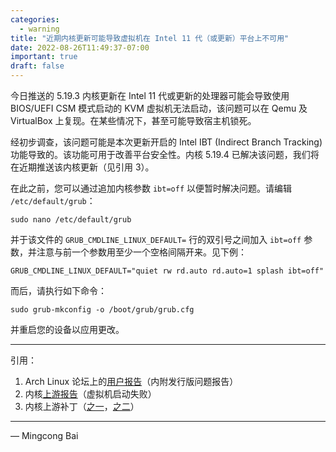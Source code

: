 ```yaml
---
categories:
  - warning
title: "近期内核更新可能导致虚拟机在 Intel 11 代（或更新）平台上不可用"
date: 2022-08-26T11:49:37-07:00
important: true
draft: false
---
```


今日推送的 5.19.3 内核更新在 Intel 11 代或更新的处理器可能会导致使用 BIOS/UEFI CSM 模式启动的 KVM 虚拟机无法启动，该问题可以在 Qemu 及 VirtualBox 上复现。在某些情况下，甚至可能导致宿主机锁死。

经初步调查，该问题可能是本次更新开启的 Intel IBT (Indirect Branch Tracking) 功能导致的。该功能可用于改善平台安全性。内核 5.19.4 已解决该问题，我们将在近期推送该内核更新（见引用 3）。

在此之前，您可以通过追加内核参数 `ibt=off` 以便暂时解决问题。请编辑 `/etc/default/grub`：

```
sudo nano /etc/default/grub
```

并于该文件的 `GRUB_CMDLINE_LINUX_DEFAULT=` 行的双引号之间加入 `ibt=off` 参数，并注意与前一个参数用至少一个空格间隔开来。见下例：

```
GRUB_CMDLINE_LINUX_DEFAULT="quiet rw rd.auto rd.auto=1 splash ibt=off"
```

而后，请执行如下命令：

```
sudo grub-mkconfig -o /boot/grub/grub.cfg
```

并重启您的设备以应用更改。

---

引用：

1. Arch Linux 论坛上的[用户报告](https://bbs.archlinux.org/viewtopic.php?id=276699)（内附发行版问题报告）
2. 内核[上游报告](https://bugzilla.kernel.org/show_bug.cgi?id=216332)（虚拟机启动失败）
3. 内核上游补丁（[之一](https://lore.kernel.org/lkml/20220823080128.867380224@linuxfoundation.org/)，[之二](https://lore.kernel.org/lkml/20220823080128.907850538@linuxfoundation.org/)）

---

— Mingcong Bai
